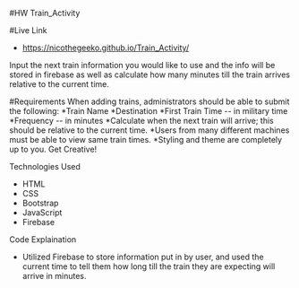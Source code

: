 #HW Train_Activity


#Live Link 
* https://nicothegeeko.github.io/Train_Activity/

Input the next train information you would like to use and the info will be stored in firebase as well as calculate how many minutes till the train arrives relative to the current time. 

#Requirements
When adding trains, administrators should be able to submit the following:
*Train Name
*Destination
*First Train Time -- in military time
*Frequency -- in minutes
*Calculate when the next train will arrive; this should be relative to the current time.
*Users from many different machines must be able to view same train times.
*Styling and theme are completely up to you. Get Creative!

Technologies Used

* HTML
* CSS
* Bootstrap
* JavaScript
* Firebase

Code Explaination
* Utilized Firebase to store information put in by user, and used the current time to tell them how long till the train they are expecting will arrive in minutes. 
